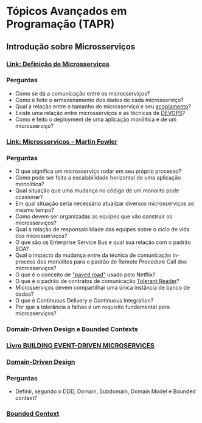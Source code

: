 # Tópicos Avançados em Programação (TAPR)
## Introdução sobre Microsserviços

### [Link: Definição de Microsserviços](https://learn.microsoft.com/en-us/dotnet/architecture/microservices/architect-microservice-container-applications/microservices-architecture?WT.mc_id=AZ-MVP-5003638)

### Perguntas
- Como se dá a comunicação entre os microsserviços?
- Como é feito o armazenamento dos dados de cada microsserviço?
- Qual a relação entre o tamanho do microsserviço e seu [acoplamento](https://pt.wikipedia.org/wiki/Acoplamento_fraco)?
- Existe uma relação entre microsserviços e as técnicas de [DEVOPS](https://pt.wikipedia.org/wiki/DevOps)?
- Como é feito o deployment de uma aplicação monilítica e de um microsserviço?

### [Link: Microsserviços - Martin Fowler](https://www.martinfowler.com/articles/microservices.html)

### Perguntas
- O que significa um microsserviço rodar em seu próprio processo?
- Como pode ser feita a escalabilidade horizontal de uma aplicação monolítica?
- Qual situação que uma mudança no código de um monolito pode ocasionar?
- Em qual situação seria necessário atualizar diversos microsserviços ao mesmo tempo?
- Como devem ser organizadas as equipes que vão construir os microsserviços?
- Qual a relação de responsabilidade das equipes sobre o ciclo de vida dos microsserviços?
- O que são os Enterprise Service Bus e qual sua relação com o padrão SOA?
- Qual o impacto da mudança entre da técnica de comunicação in-process dos monolitos para o padrão de Remote Procedure Call dos microsserviços?
- O que é o conceito de ["paved road"](https://netflixtechblog.com/how-we-build-code-at-netflix-c5d9bd727f15) usado pelo Netflix?
- O que é o padrão de contratos de comunicação [Tolerant Reader](https://www.martinfowler.com/bliki/TolerantReader.html)?
- Microsserviços devem compartilhar uma única instância de banco de dados?
- O que é Continuous Delivery e Continuous Integration?
- Por que a tolerância a falhas é um requisito fundamental para microsserviços?

### Domain-Driven Design e Bounded Contexts

### [Livro BUILDING EVENT-DRIVEN MICROSERVICES](https://www.amazon.com/Building-Event-Driven-Microservices-Leveraging-Organizational/dp/1492057894/ref=sr_1_1?keywords=building+event+driven+microservices&qid=1692051103&sprefix=building+event%2Caps%2C290&sr=8-1&asin=1492057894&revisionId=&format=4&depth=1)

### [Domain-Driven Design](https://blog.xpeducacao.com.br/domain-driven-design-ddd/)

### Perguntas
- Definir, segundo o DDD, Domain, Subdomain, Domain Model e Bounded context?

### [Bounded Context](https://martinfowler.com/bliki/BoundedContext.html)
